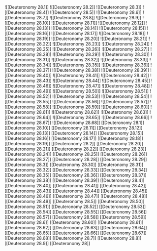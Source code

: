 ![[Deuteronomy 28.1]]
![[Deuteronomy 28.2]]
![[Deuteronomy 28.3]]
![[Deuteronomy 28.4]]
![[Deuteronomy 28.5]]
![[Deuteronomy 28.6]]
![[Deuteronomy 28.7]]
![[Deuteronomy 28.8]]
![[Deuteronomy 28.9]]
![[Deuteronomy 28.10]]
![[Deuteronomy 28.11]]
![[Deuteronomy 28.12]]
![[Deuteronomy 28.13]]
![[Deuteronomy 28.14]]
![[Deuteronomy 28.15]]
![[Deuteronomy 28.16]]
![[Deuteronomy 28.17]]
![[Deuteronomy 28.18]]
![[Deuteronomy 28.19]]
![[Deuteronomy 28.20]]
![[Deuteronomy 28.21]]
![[Deuteronomy 28.22]]
![[Deuteronomy 28.23]]
![[Deuteronomy 28.24]]
![[Deuteronomy 28.25]]
![[Deuteronomy 28.26]]
![[Deuteronomy 28.27]]
![[Deuteronomy 28.28]]
![[Deuteronomy 28.29]]
![[Deuteronomy 28.30]]
![[Deuteronomy 28.31]]
![[Deuteronomy 28.32]]
![[Deuteronomy 28.33]]
![[Deuteronomy 28.34]]
![[Deuteronomy 28.35]]
![[Deuteronomy 28.36]]
![[Deuteronomy 28.37]]
![[Deuteronomy 28.38]]
![[Deuteronomy 28.39]]
![[Deuteronomy 28.40]]
![[Deuteronomy 28.41]]
![[Deuteronomy 28.42]]
![[Deuteronomy 28.43]]
![[Deuteronomy 28.44]]
![[Deuteronomy 28.45]]
![[Deuteronomy 28.46]]
![[Deuteronomy 28.47]]
![[Deuteronomy 28.48]]
![[Deuteronomy 28.49]]
![[Deuteronomy 28.50]]
![[Deuteronomy 28.51]]
![[Deuteronomy 28.52]]
![[Deuteronomy 28.53]]
![[Deuteronomy 28.54]]
![[Deuteronomy 28.55]]
![[Deuteronomy 28.56]]
![[Deuteronomy 28.57]]
![[Deuteronomy 28.58]]
![[Deuteronomy 28.59]]
![[Deuteronomy 28.60]]
![[Deuteronomy 28.61]]
![[Deuteronomy 28.62]]
![[Deuteronomy 28.63]]
![[Deuteronomy 28.64]]
![[Deuteronomy 28.65]]
![[Deuteronomy 28.66]]
![[Deuteronomy 28.67]]
![[Deuteronomy 28.68]]
[[Deuteronomy 28.1]]
[[Deuteronomy 28.10]]
[[Deuteronomy 28.11]]
[[Deuteronomy 28.12]]
[[Deuteronomy 28.13]]
[[Deuteronomy 28.14]]
[[Deuteronomy 28.15]]
[[Deuteronomy 28.16]]
[[Deuteronomy 28.17]]
[[Deuteronomy 28.18]]
[[Deuteronomy 28.19]]
[[Deuteronomy 28.2]]
[[Deuteronomy 28.20]]
[[Deuteronomy 28.21]]
[[Deuteronomy 28.22]]
[[Deuteronomy 28.23]]
[[Deuteronomy 28.24]]
[[Deuteronomy 28.25]]
[[Deuteronomy 28.26]]
[[Deuteronomy 28.27]]
[[Deuteronomy 28.28]]
[[Deuteronomy 28.29]]
[[Deuteronomy 28.3]]
[[Deuteronomy 28.30]]
[[Deuteronomy 28.31]]
[[Deuteronomy 28.32]]
[[Deuteronomy 28.33]]
[[Deuteronomy 28.34]]
[[Deuteronomy 28.35]]
[[Deuteronomy 28.36]]
[[Deuteronomy 28.37]]
[[Deuteronomy 28.38]]
[[Deuteronomy 28.39]]
[[Deuteronomy 28.4]]
[[Deuteronomy 28.40]]
[[Deuteronomy 28.41]]
[[Deuteronomy 28.42]]
[[Deuteronomy 28.43]]
[[Deuteronomy 28.44]]
[[Deuteronomy 28.45]]
[[Deuteronomy 28.46]]
[[Deuteronomy 28.47]]
[[Deuteronomy 28.48]]
[[Deuteronomy 28.49]]
[[Deuteronomy 28.5]]
[[Deuteronomy 28.50]]
[[Deuteronomy 28.51]]
[[Deuteronomy 28.52]]
[[Deuteronomy 28.53]]
[[Deuteronomy 28.54]]
[[Deuteronomy 28.55]]
[[Deuteronomy 28.56]]
[[Deuteronomy 28.57]]
[[Deuteronomy 28.58]]
[[Deuteronomy 28.59]]
[[Deuteronomy 28.6]]
[[Deuteronomy 28.60]]
[[Deuteronomy 28.61]]
[[Deuteronomy 28.62]]
[[Deuteronomy 28.63]]
[[Deuteronomy 28.64]]
[[Deuteronomy 28.65]]
[[Deuteronomy 28.66]]
[[Deuteronomy 28.67]]
[[Deuteronomy 28.68]]
[[Deuteronomy 28.7]]
[[Deuteronomy 28.8]]
[[Deuteronomy 28.9]]
[[Deuteronomy 28]]
